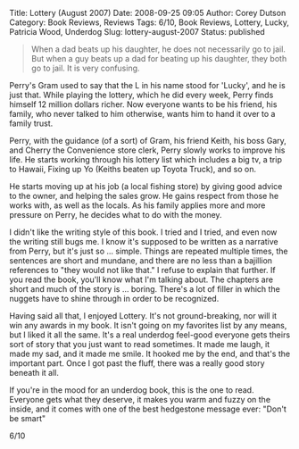 Title: Lottery (August 2007)
Date: 2008-09-25 09:05
Author: Corey Dutson
Category: Book Reviews, Reviews
Tags: 6/10, Book Reviews, Lottery, Lucky, Patricia Wood, Underdog
Slug: lottery-august-2007
Status: published

> When a dad beats up his daughter, he does not necessarily go to jail.
> But when a guy beats up a dad for beating up his daughter, they both
> go to jail. It is very confusing.

Perry's Gram used to say that the L in his name stood for 'Lucky', and
he is just that. While playing the lottery, which he did every week,
Perry finds himself 12 million dollars richer. Now everyone wants to be
his friend, his family, who never talked to him otherwise, wants him to
hand it over to a family trust.

Perry, with the guidance (of a sort) of Gram, his friend Keith, his boss
Gary, and Cherry the Convenience store clerk, Perry slowly works to
improve his life. He starts working through his lottery list which
includes a big tv, a trip to Hawaii, Fixing up Yo (Keiths beaten up
Toyota Truck), and so on.

He starts moving up at his job (a local fishing store) by giving good
advice to the owner, and helping the sales grow. He gains respect from
those he works with, as well as the locals. As his family applies more
and more pressure on Perry, he decides what to do with the money.

I didn't like the writing style of this book. I tried and I tried, and
even now the writing still bugs me. I know it's supposed to be written
as a narrative from Perry, but it's just so ... simple. Things are
repeated multiple times, the sentences are short and mundane, and there
are no less than a bajillion references to "they would not like that." I
refuse to explain that further. If you read the book, you'll know what
I'm talking about. The chapters are short and much of the story is …
boring. There's a lot of filler in which the nuggets have to shine
through in order to be recognized.

Having said all that, I enjoyed Lottery. It's not ground-breaking, nor
will it win any awards in my book. It isn't going on my favorites list
by any means, but I liked it all the same. It's a real underdog
feel-good everyone gets theirs sort of story that you just want to read
sometimes. It made me laugh, it made my sad, and it made me smile. It
hooked me by the end, and that's the important part. Once I got past the
fluff, there was a really good story beneath it all.

If you're in the mood for an underdog book, this is the one to read.
Everyone gets what they deserve, it makes you warm and fuzzy on the
inside, and it comes with one of the best hedgestone message ever:
"Don't be smart"

6/10
